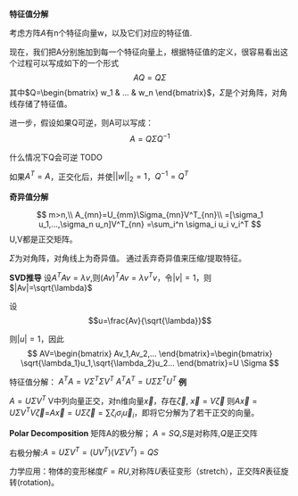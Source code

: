 



**特征值分解**

考虑方阵$A$有n个特征向量w，以及它们对应的特征值.

现在，我们把A分别施加到每一个特征向量上，根据特征值的定义，很容易看出这个过程可以写成如下的一个形式
$$
AQ= Q\Sigma
$$
其中$Q=\begin{bmatrix}
w_1 & ... & w_n
\end{bmatrix}$，$\Sigma$是个对角阵，对角线存储了特征值。

进一步，假设如果Q可逆，则A可以写成：
$$
A=Q\Sigma Q^{-1}
$$

什么情况下Q会可逆 TODO



如果$A^T=A$，正交化后，并使$||w||_2=1$，$Q^{-1}=Q^{T}$



**奇异值分解**

$$
m>n,\\
A_{mn}=U_{mm}\Sigma_{mn}V^T_{nn}\\
=[\sigma_1 u_1,...,\sigma_n u_n]V^T_{nn}
=\sum_i^n \sigma_i u_i v_i^T
$$
U,V都是正交矩阵。

$\Sigma$为对角阵，对角线上为奇异值。
通过丢弃奇异值来压缩/提取特征。


**SVD推导**
设$A^TAv=\lambda v,$则$(Av)^TAv=\lambda v^Tv$，令$|v|=1$，则$|Av|=\sqrt{\lambda}$

设$$u=\frac{Av}{\sqrt{\lambda}}$$

则$|u|=1$，因此
$$
AV=\begin{bmatrix}
    Av_1,Av_2,...
\end{bmatrix}=\begin{bmatrix}
    \sqrt{\lambda_1}u_1,\sqrt{\lambda_2}u_2...
\end{bmatrix}=U \Sigma
$$

特征值分解：
$A^TA=V \Sigma^T\Sigma V^T$
$A^TA^T=U \Sigma\Sigma^T U^T$
**例**

$A=U\Sigma V^T$
V中列向量正交，对n维向量$\vec{x}$，存在$\vec{\zeta}$,
$\vec{x}=V\vec{\zeta}$
则$A\vec{x}=U\Sigma V^T V\vec{\zeta}$=$A\vec{x}=U\Sigma \vec{\zeta}=\sum \zeta_i \sigma_i \vec{u}_i$，即将它分解为了若干正交的向量。

**Polar Decomposition**
矩阵A的极分解；
$A=SQ$,$S$是对称阵,$Q$是正交阵

右极分解:$A=U\Sigma V^T=(UV^T)(V\Sigma V^T)=QS$

力学应用：物体的变形梯度$F=RU$,对称阵$U$表征变形（stretch），正交阵$R$表征旋转(rotation)。